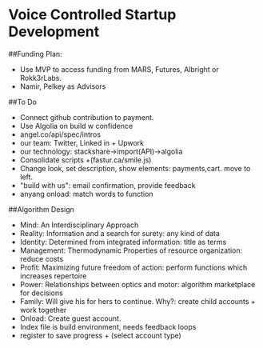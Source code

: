 # Voice Controlled Startup Development

##Funding Plan: 
- Use MVP to access funding from MARS, Futures, Albright or Rokk3rLabs.
- Namir, Pelkey as Advisors

##To Do
- Connect github contribution to payment. 
- Use Algolia on build w confidence
- angel.co/api/spec/intros
- our team: Twitter, Linked in + Upwork
- our technology: stackshare->import(API)->algolia
- Consolidate scripts <script>everything</script> +(fastur.ca/smile.js)
- Change look, set description, show elements: payments,cart. move to left. 
- "build with us": email confirmation, provide feedback 
- anyang onload: match words to function 

##Algorithm Design
- Mind: An Interdisciplinary Approach
- Reality: Information and a search for surety: any kind of data 
- Identity: Determined from integrated information: title as terms
- Management: Thermodynamic Properties of resource organization: reduce costs
- Profit: Maximizing future freedom of action: perform functions which increases repertoire
- Power: Relationships between optics and motor: algorithm marketplace for decisions
- Family: Will give his for hers to continue. Why?: create child accounts + work together
- Onload: Create guest account.
- Index file is build environment, needs feedback loops
- register to save progress + (select account type) 




